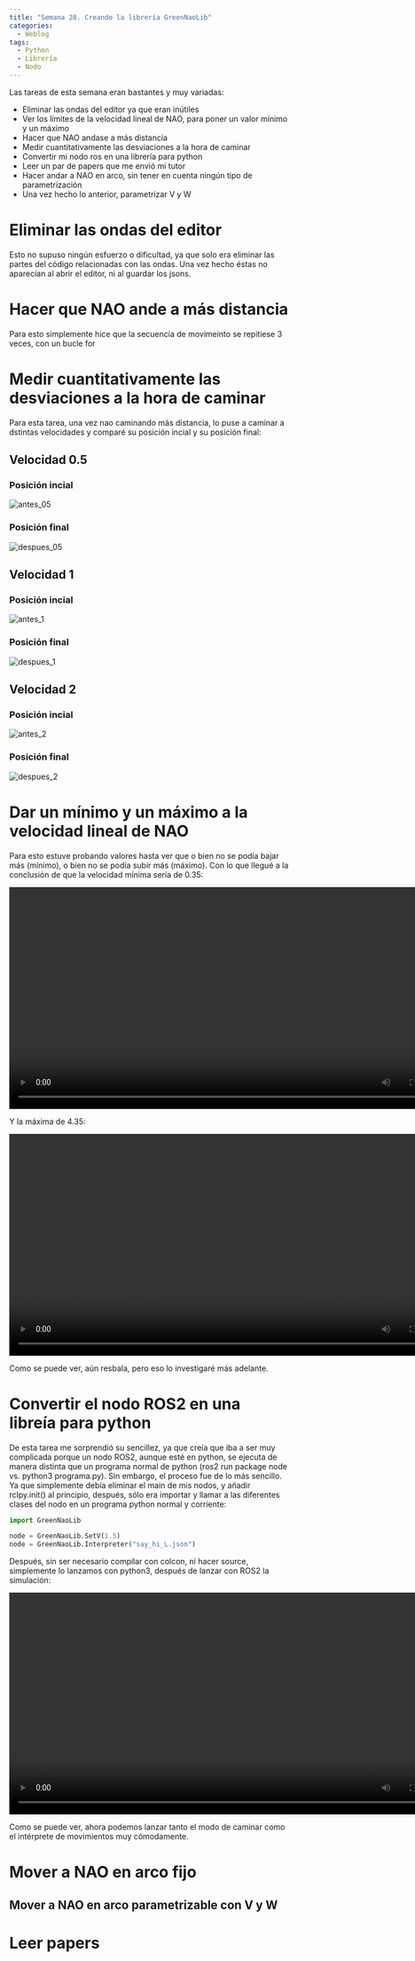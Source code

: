 ```yaml
---
title: "Semana 28. Creando la librería GreenNaoLib"
categories:
  - Weblog
tags:
  - Python
  - Librería
  - Nodo
---
```


Las tareas de esta semana eran bastantes y muy variadas:
* Eliminar las ondas del editor ya que eran inútiles
* Ver los límites de la velocidad lineal de NAO, para poner un valor mínimo y un máximo
* Hacer que NAO andase a más distancia
* Medir cuantitativamente las desviaciones a la hora de caminar
* Convertir mi nodo ros en una librería para python
* Leer un par de papers que me envió mi tutor
* Hacer andar a NAO en arco, sin tener en cuenta ningún tipo de parametrización
* Una vez hecho lo anterior, parametrizar V y W

# Eliminar las ondas del editor

Esto no supuso ningún esfuerzo o dificultad, ya que solo era eliminar las partes del código relacionadas con las ondas. Una vez hecho éstas no aparecían al abrir el editor, ni al guardar los jsons.

# Hacer que NAO ande a más distancia

Para esto simplemente hice que la secuencia de movimeinto se repitiese 3 veces, con un bucle for

# Medir cuantitativamente las desviaciones a la hora de caminar

Para esta tarea, una vez nao caminando más distancia, lo puse a caminar a dstintas velocidades y comparé su posición incial y su posición final:

## Velocidad 0.5
### Posición incial

![antes_05](/2024-tfg-eva-fernandez/images/semana-28/antes_de_andar_v05.png)

### Posición final

![despues_05](/2024-tfg-eva-fernandez/images/semana-28/despues_de_andar_v05.png)

## Velocidad 1
### Posición incial

![antes_1](/2024-tfg-eva-fernandez/images/semana-28/antes_de_andar_v1.png)

### Posición final

![despues_1](/2024-tfg-eva-fernandez/images/semana-28/despues_de_andar_v1.png)

## Velocidad 2

### Posición incial

![antes_2](/2024-tfg-eva-fernandez/images/semana-28/antes_de_andar_v2.png)

### Posición final

![despues_2](/2024-tfg-eva-fernandez/images/semana-28/despues_de_andar_v2.png)

# Dar un mínimo y un máximo a la velocidad lineal de NAO

Para esto estuve probando valores hasta ver que o bien no se podía bajar más (mínimo), o bien no se podía subir más (máximo). Con lo que llegué a la conclusión de que la velocidad mínima sería de 0.35:

<video width="800" controls>
  <source src="/2024-tfg-eva-fernandez/images/semana-28/minimo.mp4" type="video/mp4">
  Your browser does not support the video tag.
</video>

Y la máxima de 4.35:

<video width="800" controls>
  <source src="/2024-tfg-eva-fernandez/images/semana-28/maximo.webm" type="video/webm">
  Your browser does not support the video tag.
</video>


Como se puede ver, aún resbala, pero eso lo investigaré más adelante.

# Convertir el nodo ROS2 en una libreía para python

De esta tarea me sorprendió su sencillez, ya que creía que iba a ser muy complicada porque un nodo ROS2, aunque esté en python, se ejecuta de manera distinta que un programa normal de python (ros2 run package node vs. python3 programa.py). Sin embargo, el proceso fue de lo más sencillo. Ya que simplemente debía eliminar el main de mis nodos, y añadir rclpy.init() al principio, después, sólo era importar y llamar a las diferentes clases del nodo en un programa python normal y corriente:


```python
import GreenNaoLib

node = GreenNaoLib.SetV(1.5)
node = GreenNaoLib.Interpreter("say_hi_L.json")
```

Después, sin ser necesario compilar con colcon, ni hacer source, simplemente lo lanzamos con python3, después de lanzar con ROS2 la simulación:

<video width="800" controls>
  <source src="/2024-tfg-eva-fernandez/images/semana-28/librería_completada.webm" type="video/webm">
  Your browser does not support the video tag.
</video>

Como se puede ver, ahora podemos lanzar tanto el modo de caminar como el intérprete de movimientos muy cómodamente.

# Mover a NAO en arco fijo
## Mover a NAO en arco parametrizable con V y W
# Leer papers